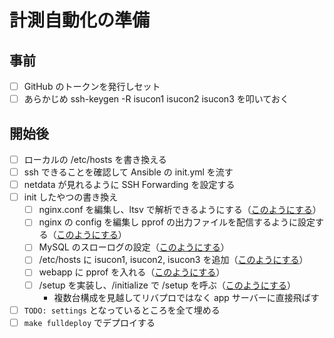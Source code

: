 # 計測自動化の準備

## 事前
- [ ] GitHub のトークンを発行しセット
- [ ] あらかじめ ssh-keygen -R isucon1 isucon2 isucon3 を叩いておく

## 開始後
- [ ] ローカルの /etc/hosts を書き換える
- [ ] ssh できることを確認して Ansible の init.yml を流す
- [ ] netdata が見れるように SSH Forwarding を設定する
- [ ] init したやつの書き換え
  - [ ] nginx.conf を編集し、ltsv で解析できるようにする（[このようにする](https://github.com/Nagarei/isucon11-qualify-test/commit/b7e8f2667677831490d8e5966251633c14944015)）
  - [ ] nginx の config を編集し pprof の出力ファイルを配信するように設定する（[このようにする](https://github.com/Saza-ku/private-isu-2023/commit/d0ec5125783192884a9d164754e1f602f4e1a4c9#diff-c5ef4126bf2c674cca13a602dde349b38c227406c17b884109ded03afea1152fR17-R19)）
  - [ ] MySQL のスローログの設定（[このようにする](https://github.com/Saza-ku/isucon11q/commit/4b51aa65ccc2fe2e7055ef15d4c058b01e7c15f3#diff-28ca88da6aa2437d8b374172e457b049f0af076e11da2f0f7e8400875b0c0f6eR64-R66)）
  - [ ] /etc/hosts に isucon1, isucon2, isucon3 を追加（[このようにする](https://github.com/Saza-ku/isucon11q/commit/0c73a803f287dc5124e35e7f65343950466e761d#diff-9d52768bf1e23378f9d2027518552a6e0cb75b167b8e0b552835efd807be392aR7-R9)）
  - [ ] webapp に pprof を入れる（[このようにする](https://github.com/Saza-ku/private-isu-2023/commit/d0ec5125783192884a9d164754e1f602f4e1a4c9#diff-7fd5e18e2f628f9339bef0c2b540b653031f2c48e8baa324553439eea82324e7R20-R877)）
  - [ ] /setup を実装し、/initialize で /setup を呼ぶ（[このようにする](https://github.com/Saza-ku/isucon11q/pull/74/commits/bdcabf4dda28881570a3d17d3df1d075fa45417a)）
      - 複数台構成を見越してリバプロではなく app サーバーに直接飛ばす
- [ ] `TODO: settings` となっているところを全て埋める
- [ ] `make fulldeploy` でデプロイする
